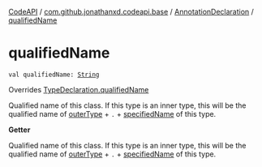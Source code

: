[CodeAPI](../../index.md) / [com.github.jonathanxd.codeapi.base](../index.md) / [AnnotationDeclaration](index.md) / [qualifiedName](.)

# qualifiedName

`val qualifiedName: `[`String`](https://kotlinlang.org/api/latest/jvm/stdlib/kotlin/-string/index.html)

Overrides [TypeDeclaration.qualifiedName](../-type-declaration/qualified-name.md)

Qualified name of this class. If this type is an inner type, this will be the
qualified name of [outerType](outer-type.md) + `.` + [specifiedName](specified-name.md) of this type.

**Getter**

Qualified name of this class. If this type is an inner type, this will be the
qualified name of [outerType](outer-type.md) + `.` + [specifiedName](specified-name.md) of this type.

